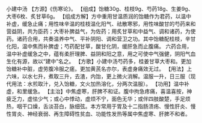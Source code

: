 小建中汤
【方源】《伤寒论》。
【组成】饴糖30g、桂枝9g、芍药18g、生姜9g、大枣6枚、炙甘草6g。
【组成方解】方中重用甘温质润的饴糖作为君药，以温中补虚，缓急止痛；用性味辛温的桂枝温化阳气、祛散寒邪，用性味酸甘的芍药来和营益阴，共为臣药；大枣补脾益气，为佐药；用炙甘草和中益气、调和诸药，为使药。诸药合用，共奏温养中气、平补阴阳、调和营卫之功。其中饴糖配桂枝，辛甘化阳，温中焦而补脾虚；芍药配甘草，酸甘化阴，缓肝急而止腹痛。
六药合用，温中补虚缓急之中，蕴有柔肝理脾、益阴和阳之意，用之可使中气强健，阴阳气血生化有源，故以“建中”名之。
【方歌】小建中汤芍药多，桂姜甘草大枣和。更加饴糖补中脏，虚劳腹冷服之瘥。更加黄芪名亦尔，表虚身痛效无过。
【用法】上六味，以水七升，煮取三升，去渣，内饴，更上微火消解。温服一升，日三服（现代用法：水煎取汁，兑入饴糖，文火加热溶化，分两次温服）。
【功用】温中补虚，和里缓急。
【主治】中焦虚寒，肝脾不和证。腹中拘急疼痛，喜温喜按，神疲乏力，虚怯少气；或心中悸动，虚烦不宁，面色无华；或伴四肢酸楚，手足烦热，咽干口燥，舌淡苔白，脉细弦。本方常用于胃及十二指肠溃疡、慢性肝炎、慢性胃炎、神经衰弱、再生障碍性贫血、功能性发热等属中焦虚寒、肝脾不和者。
